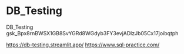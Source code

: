 # DB_Testing
DB_Testing
gsk_Bpx8rnBWSX1GB8SvYGRd8WGdyb3FY3evjADlzJb05Cx17joibqtph

https://db-testing.streamlit.app/
https://www.sql-practice.com/
